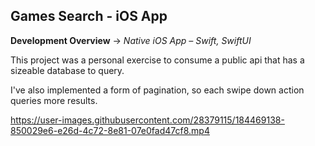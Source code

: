 ## Games Search - iOS App

**Development Overview** -> *Native iOS App – Swift, SwiftUI*

This project was a personal exercise to consume a public api that has a sizeable database to query.

I've also implemented a form of pagination, so each swipe down action queries more results.




https://user-images.githubusercontent.com/28379115/184469138-850029e6-e26d-4c72-8e81-07e0fad47cf8.mp4



